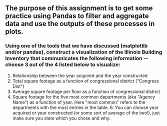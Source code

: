 
## The purpose of this assignment is to get some practice using Pandas to filter and aggregate data and use the outputs of these processes in plots.
### Using one of the tools that we have discussed (matplotlib and/or pandas), construct a visualization of the Illinois Building Inventory that communicates the following information -- choose 3 out of the 4 listed below to visualize:

1. Relationship between the year acquired and the year constructed
2. Total square footage as a function of congressional district ("Congress Dist")
3. Average square footage per floor as a function of congressional district
5. Square footage for the five most common departments (aka "Agency Name") as a function of year.  Here "most common" refers to the departments with the most entries in the table.  6. You can choose year acquired or year constructed (or some sort of average of the two!), just make sure you state which you chose and why.
